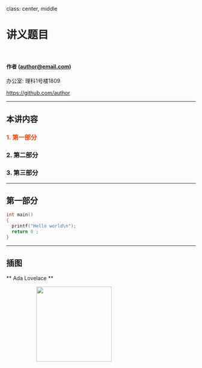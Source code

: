 class: center, middle

# 讲义题目

&nbsp;
&nbsp;

#### 作者 (author@email.com)  

办公室: 理科1号楼1809

https://github.com/author

---

## 本讲内容

### <font color="orangered">1. 第一部分</font> 

### 2. 第二部分

### 3. 第三部分

---

## 第一部分

```c
int main()
{
  printf("Hello world\n");
  return 0 ;
}
```

---

## 插图

** Ada Lovelace **

<img src="https://upload.wikimedia.org/wikipedia/commons/9/95/Ada_Lovelace_color.svg" width=200 style="margin: 0px 80px">
